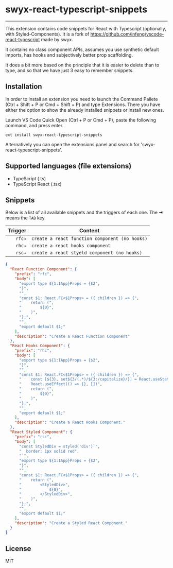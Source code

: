 # swyx-react-typescript-snippets

---

This extension contains code snippets for React with Typescript (optionally, with Styled-Components). It is a fork of https://github.com/infeng/vscode-react-typescript made by swyx.

It contains no class component APIs, assumes you use synthetic default imports, has hooks and subjectively better prop scaffolding.

It does a bit more based on the principle that it is easier to delete than to type, and so that we have just 3 easy to remember snippets.

## Installation

In order to install an extension you need to launch the Command Pallete (Ctrl + Shift + P or Cmd + Shift + P) and type Extensions.
There you have either the option to show the already installed snippets or install new ones.

Launch VS Code Quick Open (Ctrl + P or Cmd + P), paste the following command, and press enter.

`ext install swyx-react-typescript-snippets`

Alternatively you can open the extensions panel and search for 'swyx-react-typescript-snippets'.

## Supported languages (file extensions)

- TypeScript (.ts)
- TypeScript React (.tsx)

## Snippets

Below is a list of all available snippets and the triggers of each one. The **⇥** means the `TAB` key.

| Trigger | Content                                        |
| ------: | ---------------------------------------------- |
|  `rfc→` | `create a react function component (no hooks)` |
|  `rhc→` | `create a react hooks component`               |
|  `rsc→` | `create a react styeld component (no hooks)`   |

```json
{
  "React Function Component": {
    "prefix": "rfc",
    "body": [
      "export type ${1:IApp}Props = {$2",
      "}",
      "",
      "const $1: React.FC<$1Props> = ({ children }) => {",
      "    return (",
      "        ${0}",
      "    )",
      "};",
      "",
      "export default $1;"
    ],
    "description": "Create a React Function Component"
  },
  "React Hooks Component": {
    "prefix": "rhc",
    "body": [
      "export type ${1:IApp}Props = {$2",
      "}",
      "",
      "const $1: React.FC<$1Props> = ({ children }) => {",
      "    const [${3}, set${3/(.*)/${3:/capitalize}/}] = React.useState($4);",
      "    React.useEffect(() => {}, [])",
      "    return (",
      "        ${0}",
      "    )",
      "};",
      "",
      "export default $1;"
    ],
    "description": "Create a React Hooks Component."
  },
  "React Styled Component": {
    "prefix": "rsc",
    "body": [
      "const StyledDiv = styled('div')`",
      "  border: 1px solid red",
      "`",
      "export type ${1:IApp}Props = {$2",
      "}",
      "",
      "const $1: React.FC<$1Props> = ({ children }) => {",
      "    return (",
      "        <StyledDiv>",
      "            ${0}",
      "        </StyledDiv>",
      "    )",
      "};",
      "",
      "export default $1;"
    ],
    "description": "Create a Styled React Component."
  }
}
```

## License

MIT
